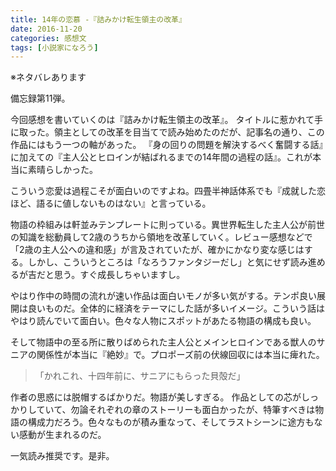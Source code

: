 ```yaml
---
title: 14年の恋慕 -『詰みかけ転生領主の改革』
date: 2016-11-20
categories: 感想文
tags: [小説家になろう]
---
```


※ネタバレあります

備忘録第11弾。

今回感想を書いていくのは『詰みかけ転生領主の改革』。
タイトルに惹かれて手に取った。領主としての改革を目当てで読み始めたのだが、記事名の通り、この作品にはもう一つの軸があった。
『身の回りの問題を解決するべく奮闘する話』に加えての『主人公とヒロインが結ばれるまでの14年間の過程の話』。これが本当に素晴らしかった。

こういう恋愛は過程こそが面白いのですよね。四畳半神話体系でも『成就した恋ほど、語るに値しないものはない』と言っている。





物語の枠組みは軒並みテンプレートに則っている。異世界転生した主人公が前世の知識を総動員して2歳のうちから領地を改革していく。レビュー感想などで「2歳の主人公への違和感」が言及されていたが、確かにかなり変な感じはする。しかし、こういうところは「なろうファンタジーだし」と気にせず読み進めるが吉だと思う。すぐ成長しちゃいますし。

やはり作中の時間の流れが速い作品は面白いモノが多い気がする。テンポ良い展開は良いものだ。全体的に経済をテーマにした話が多いイメージ。こういう話はやはり読んでいて面白い。色々な人物にスポットがあたる物語の構成も良い。

そして物語中の至る所に散りばめられた主人公とメインヒロインである獣人のサニアの関係性が本当に『絶妙』で。プロポーズ前の伏線回収には本当に痺れた。

> 「かれこれ、十四年前に、サニアにもらった貝殻だ」

作者の思惑には脱帽するばかりだ。物語が美しすぎる。
作品としての芯がしっかりしていて、勿論それぞれの章のストーリーも面白かったが、特筆すべきは物語の構成力だろう。色々なものが積み重なって、そしてラストシーンに途方もない感動が生まれるのだ。


一気読み推奨です。是非。